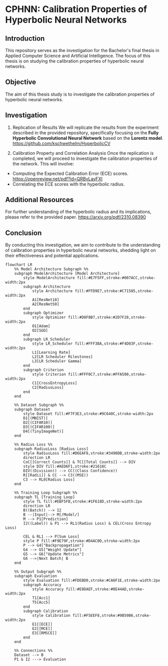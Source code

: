 # CPHNN: Calibration Properties of Hyperbolic Neural Networks
## Introduction
This repository serves as the investigation for the Bachelor's final thesis in Applied Computer Science and Artificial Intelligence. The focus of this thesis is on studying the calibration properties of hyperbolic neural networks.


## Objective
The aim of this thesis study is to investigate the calibration properties of hyperbolic neural networks.

## Investigation
1. Replication of Results
We will replicate the results from the experiment described in the provided repository, specifically focusing on the **Fully Hyperbolic Convolutional Neural Network** based on the **Lorentz model**.
https://github.com/kschwethelm/HyperbolicCV

2. Calibration Property and Correlation Analysis
Once the replication is completed, we will proceed to investigate the calibration properties of the network. This will involve:

* Computing the Expected Calibration Error (ECE) scores.
https://openreview.net/pdf?id=QRBvLayFXI
* Correlating the ECE scores with the hyperbolic radius.

## Additional Resources
For further understanding of the hyperbolic radius and its implications, please refer to the provided paper.
https://arxiv.org/pdf/2310.08390

## Conclusion
By conducting this investigation, we aim to contribute to the understanding of calibration properties in hyperbolic neural networks, shedding light on their effectiveness and potential applications.

``` mermaid
flowchart LR
    %% Model Architecture Subgraph %%
    subgraph ModelArchitecture [Model Architecture]
        style ModelArchitecture fill:#E7F5FF,stroke:#007ACC,stroke-width:2px
        subgraph Architecture
            style Architecture fill:#FFD9E7,stroke:#C71585,stroke-width:2px
            A1[ResNet18]
            A2[ResNet50]  
        end
        subgraph Optimizer
            style Optimizer fill:#D8F8B7,stroke:#2D7F28,stroke-width:2px
            O1[Adam]
            O2[SGD]
        end
        subgraph LR_Scheduler
            style LR_Scheduler fill:#FFF3BA,stroke:#F4D03F,stroke-width:2px
            L1[Learning Rate]
            L2[LR Scheduler Milestones]
            L3[LR Scheduler Gamma]
        end
        subgraph Criterion
            style Criterion fill:#FFF0C7,stroke:#FFA500,stroke-width:2px
            C1[CrossEntropyLoss]
            C2[RadiusLoss]
        end
    end

    %% Dataset Subgraph %%
    subgraph Dataset
        style Dataset fill:#F7F3E3,stroke:#9C640C,stroke-width:2px
        D1[(MNIST)]
        D2[(CIFAR10)]   
        D3[(CIFAR100)]
        D4[(TinyImageNet)]
    end

    %% Radius Loss %%
    subgraph RadiusLoss [Radius Loss]
        style RadiusLoss fill:#D6EAF8,stroke:#3498DB,stroke-width:2px
        direction LR
        CoC[[Correct Counts]] & TC[[Total Counts]] --> DIV
        style DIV fill:#AED6F1,stroke:#21618C
        DIV((Division)) --> CC((Class Confidence))
        R[[Radii]] & CC --> C3((MSE))
        C3 --> RL0[Radius Loss]
    end

    %% Training Loop Subgraph %%
    subgraph TL [Training Loop]
        style TL fill:#EBF5FB,stroke:#1F618D,stroke-width:2px
        direction LR
        B((Batch)) --> I2
        B --|Input|--> M[/Model/]
        M --> P1[Prediction]
        I2((Label)) & P1 --> RL1(Radius Loss) & CEL(Cross Entropy Loss)

        CEL & RL1 --> P[Sum Loss]
        style P fill:#F9E79F,stroke:#D4AC0D,stroke-width:2px
        P --> G4["Backpropagation"]
        G4 --> G5["Weight Update"]
        G5 --> G6["Update Metrics"]
        G6 -->|Next Batch| B
    end

    %% Output Subgraph %%
    subgraph Evaluation
        style Evaluation fill:#FDEBD0,stroke:#CA6F1E,stroke-width:2px
        subgraph Accuracy
            style Accuracy fill:#E8DAEF,stroke:#8E44AD,stroke-width:2px
            T1[Acc1]
            T5[Acc5]
        end
        subgraph Calibration
            style Calibration fill:#F5EEF8,stroke:#9B59B6,stroke-width:2px
            E1[[ECE]]
            E2[[MCE]]
            E3[[RMSCE]]
        end
    end

    %% Connections %%
    Dataset --> B
    P1 & I2 ---> Evaluation
```
